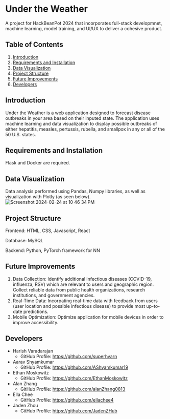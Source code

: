 # Under the Weather
A project for HackBeanPot 2024 that incorporates full-stack developmnet, machine learning, model training, and UI/UX to deliver a cohesive product.

## Table of Contents
1. [Introduction](#introduction)
2. [Requirements and Installation](#requirements-and-installation)
3. [Data Visualization](#data-visualization)
4. [Project Structure](#project-structure)
5. [Future Improvements](#future-improvements)
6. [Developers](#developers)

## Introduction
Under the Weather is a web application designed to forecast disease outbreaks in your area based on their inputed state. The application uses machine learning and data visualization to display possible outbreaks of either hepatitis, measles, pertussis, rubella, and smallpox in any or all of the 50 U.S. states.

## Requirements and Installation
Flask and Docker are required.

## Data Visualization
Data analysis performed using Pandas, Numpy libraries, as well as visualization with Plotly (as seen below).
![Screenshot 2024-02-24 at 10 46 34 PM](https://github.com/superhvarn/under-the-weather/assets/138818632/433c6594-7942-4c91-b7f3-47bd71e173d9)

## Project Structure
Frontend: HTML, CSS, Javascript, React

Database: MySQL

Backend: Python, PyTorch framework for NN

## Future Improvements
1) Data Collection: Identify additional infectious diseases (COVID-19, influenza, RSV) which are relevant to users and geographic region. Collect reliable data from public health organizations, research institutions, and government agencies.
2) Real-Time Data: Incorpating real-time data with feedback from users (user location and possible infectious disease) to provide most up-to-date predictions.
3) Mobile Optimization: Optimize application for mobile devices in order to improve accessibility.


## Developers
- Harish Varadarajan
  - GitHub Profile: https://github.com/superhvarn
- Aarav Shyamkumar
  - GitHub Profile: https://github.com/AShyamkumar19
- Ethan Moskowitz
  - GitHub Profile: https://github.com/EthanMoskowitz
- Alan Zhang
  - GitHub Profile: https://github.com/alanZhang0813
- Ella Chee
  - GitHub Profile: https://github.com/ellachee4
- Jaden Zhou
  - GitHub Profile: https://github.com/JadenZHub

